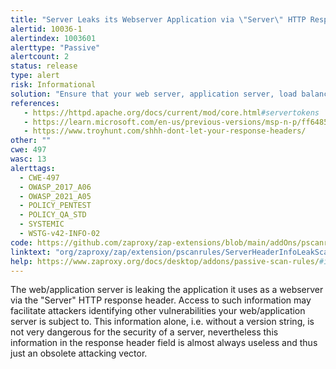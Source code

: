 ```yaml
---
title: "Server Leaks its Webserver Application via \"Server\" HTTP Response Header Field"
alertid: 10036-1
alertindex: 1003601
alerttype: "Passive"
alertcount: 2
status: release
type: alert
risk: Informational
solution: "Ensure that your web server, application server, load balancer, etc. is configured to suppress the \"Server\" header or provide generic details."
references:
   - https://httpd.apache.org/docs/current/mod/core.html#servertokens
   - https://learn.microsoft.com/en-us/previous-versions/msp-n-p/ff648552(v=pandp.10)
   - https://www.troyhunt.com/shhh-dont-let-your-response-headers/
other: ""
cwe: 497
wasc: 13
alerttags: 
  - CWE-497
  - OWASP_2017_A06
  - OWASP_2021_A05
  - POLICY_PENTEST
  - POLICY_QA_STD
  - SYSTEMIC
  - WSTG-v42-INFO-02
code: https://github.com/zaproxy/zap-extensions/blob/main/addOns/pscanrules/src/main/java/org/zaproxy/zap/extension/pscanrules/ServerHeaderInfoLeakScanRule.java
linktext: "org/zaproxy/zap/extension/pscanrules/ServerHeaderInfoLeakScanRule.java"
help: https://www.zaproxy.org/docs/desktop/addons/passive-scan-rules/#id-10036
---
```

The web/application server is leaking the application it uses as a webserver via the "Server" HTTP response header. Access to such information may facilitate attackers identifying other vulnerabilities your web/application server is subject to. This information alone, i.e. without a version string, is not very dangerous for the security of a server, nevertheless this information in the response header field is almost always useless and thus just an obsolete attacking vector.
